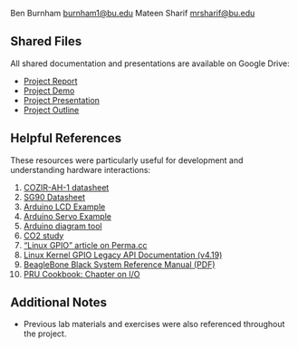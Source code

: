 Ben Burnham burnham1@bu.edu
Mateen Sharif mrsharif@bu.edu

## Shared Files

All shared documentation and presentations are available on Google Drive:

* [Project Report](https://docs.google.com/document/d/1n9w3kwSNnA8gCUpfjiuH-ZOQrtf8uOA22bwSpO8yXjo/edit?usp=sharing/)
* [Project Demo](https://www.youtube.com/watch?v=EaVOCio5fUo)
* [Project Presentation](https://docs.google.com/presentation/d/1NVJiRA32t2KpKkBuPi_mDpwR9x0kDRu33ktXlAMVL_M/edit?usp=drive_link/)
* [Project Outline](https://docs.google.com/document/d/1l8qiZ7Sb1GXox2HFJlYbUrVn2NDx5OGNTbLC9Su-rbc/edit?usp=drive_link/)


## Helpful References

These resources were particularly useful for development and understanding hardware interactions:
1. [COZIR-AH-1 datasheet](https://mm.digikey.com/Volume0/opasdata/d220001/medias/docus/2433/CozIR-A%20Data%20Sheet%20Rev%204.4.pdf)
2. [SG90 Datasheet](http://www.ee.ic.ac.uk/pcheung/teaching/DE1_EE/stores/sg90_datasheet.pdf)
3. [Arduino LCD Example](https://www.instructables.com/LCD-1602-With-Arduino-Uno-R3/)
4. [Arduino Servo Example](https://docs.arduino.cc/learn/electronics/servo-motors/)
5. [Arduino diagram tool](https://www.tinkercad.com/things/kR3MuQWStrn/editel)
6. [CO2 study](https://pmc.ncbi.nlm.nih.gov/articles/PMC4892924)
7. [“Linux GPIO” article on Perma.cc](https://perma.cc/WAZ3-DY5V/)
8. [Linux Kernel GPIO Legacy API Documentation (v4.19)](https://www.kernel.org/doc/html/v4.19/driver-api/gpio/legacy.html/)
9. [BeagleBone Black System Reference Manual (PDF)](https://cdn-shop.adafruit.com/datasheets/BBB_SRM.pdf/)
10. [PRU Cookbook: Chapter on I/O](https://docs.beagleboard.org/books/pru-cookbook/06io/io.html/)


## Additional Notes

* Previous lab materials and exercises were also referenced throughout the project.
